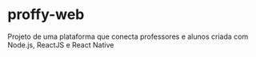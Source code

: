 # proffy-web
 Projeto de uma plataforma que conecta professores e alunos criada com Node.js, ReactJS e React Native
